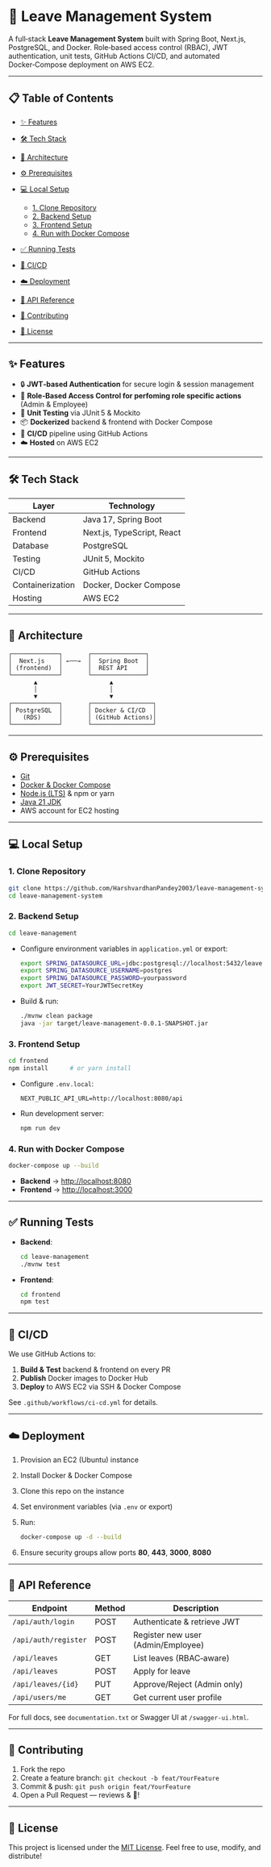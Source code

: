 # 🚀 Leave Management System

A full‑stack **Leave Management System** built with Spring Boot, Next.js, PostgreSQL, and Docker.
Role‑based access control (RBAC), JWT authentication, unit tests, GitHub Actions CI/CD, and automated Docker‑Compose deployment on AWS EC2.

---

## 📋 Table of Contents

* [✨ Features](#-features)
* [🛠️ Tech Stack](#️-tech-stack)
* [📐 Architecture](#-architecture)
* [⚙️ Prerequisites](#️-prerequisites)
* [💻 Local Setup](#-local-setup)

  * [1. Clone Repository](#1-clone-repository)
  * [2. Backend Setup](#2-backend-setup)
  * [3. Frontend Setup](#3-frontend-setup)
  * [4. Run with Docker Compose](#4-run-with-docker-compose)
* [✅ Running Tests](#-running-tests)
* [🚢 CI/CD](#-cicd)
* [☁️ Deployment](#-deployment)
* [📖 API Reference](#-api-reference)
* [🤝 Contributing](#-contributing)
* [📄 License](#-license)

---

## ✨ Features

* 🔒 **JWT‑based Authentication** for secure login & session management
* 👥 **Role‑Based Access Control for perfoming role specific actions** (Admin & Employee)
* 🧪 **Unit Testing** via JUnit 5 & Mockito
* 📦 **Dockerized** backend & frontend with Docker Compose
* 🤖 **CI/CD** pipeline using GitHub Actions
* ☁️ **Hosted** on AWS EC2

---

## 🛠️ Tech Stack

| Layer            | Technology                 |
| ---------------- | -------------------------- |
| Backend          | Java 17, Spring Boot       |
| Frontend         | Next.js, TypeScript, React |
| Database         | PostgreSQL                 |
| Testing          | JUnit 5, Mockito           |
| CI/CD            | GitHub Actions             |
| Containerization | Docker, Docker Compose     |
| Hosting          | AWS EC2                    |

---

## 📐 Architecture

```
┌─────────────┐       ┌───────────────┐
│  Next.js    │ ←──→  │  Spring Boot  │
│ (frontend)  │       │  REST API     │
└─────────────┘       └───────────────┘
       ▲                    ▲
       │                    │
       ▼                    ▼
┌─────────────┐       ┌─────────────────┐
│ PostgreSQL  │       │ Docker & CI/CD  │
│   (RDS)     │       │ (GitHub Actions)│
└─────────────┘       └─────────────────┘
```

---

## ⚙️ Prerequisites

* [Git](https://git-scm.com/)
* [Docker & Docker Compose](https://docs.docker.com/compose/)
* [Node.js (LTS)](https://nodejs.org/) & npm or yarn
* [Java 21 JDK](https://adoptium.net/)
* AWS account for EC2 hosting

---

## 💻 Local Setup

### 1. Clone Repository

```bash
git clone https://github.com/HarshvardhanPandey2003/leave-management-system.git
cd leave-management-system
```

### 2. Backend Setup

```bash
cd leave-management
```

* Configure environment variables in `application.yml` or export:

  ```bash
  export SPRING_DATASOURCE_URL=jdbc:postgresql://localhost:5432/leave_db
  export SPRING_DATASOURCE_USERNAME=postgres
  export SPRING_DATASOURCE_PASSWORD=yourpassword
  export JWT_SECRET=YourJWTSecretKey
  ```
* Build & run:

  ```bash
  ./mvnw clean package
  java -jar target/leave-management-0.0.1-SNAPSHOT.jar
  ```

### 3. Frontend Setup

```bash
cd frontend
npm install      # or yarn install
```

* Configure `.env.local`:

  ```
  NEXT_PUBLIC_API_URL=http://localhost:8080/api
  ```
* Run development server:

  ```bash
  npm run dev
  ```

### 4. Run with Docker Compose

```bash
docker-compose up --build
```

* **Backend** → [http://localhost:8080](http://localhost:8080)
* **Frontend** → [http://localhost:3000](http://localhost:3000)

---

## ✅ Running Tests

* **Backend**:

  ```bash
  cd leave-management
  ./mvnw test
  ```
* **Frontend**:

  ```bash
  cd frontend
  npm test
  ```

---

## 🚢 CI/CD

We use GitHub Actions to:

1. **Build & Test** backend & frontend on every PR
2. **Publish** Docker images to Docker Hub
3. **Deploy** to AWS EC2 via SSH & Docker Compose

See `.github/workflows/ci-cd.yml` for details.

---

## ☁️ Deployment

1. Provision an EC2 (Ubuntu) instance
2. Install Docker & Docker Compose
3. Clone this repo on the instance
4. Set environment variables (via `.env` or export)
5. Run:

   ```bash
   docker-compose up -d --build
   ```
6. Ensure security groups allow ports **80**, **443**, **3000**, **8080**

---

## 📖 API Reference

| Endpoint             | Method | Description                        |
| -------------------- | ------ | ---------------------------------- |
| `/api/auth/login`    | POST   | Authenticate & retrieve JWT        |
| `/api/auth/register` | POST   | Register new user (Admin/Employee) |
| `/api/leaves`        | GET    | List leaves (RBAC‑aware)           |
| `/api/leaves`        | POST   | Apply for leave                    |
| `/api/leaves/{id}`   | PUT    | Approve/Reject (Admin only)        |
| `/api/users/me`      | GET    | Get current user profile           |

For full docs, see `documentation.txt` or Swagger UI at `/swagger-ui.html`.

---

## 🤝 Contributing

1. Fork the repo
2. Create a feature branch: `git checkout -b feat/YourFeature`
3. Commit & push: `git push origin feat/YourFeature`
4. Open a Pull Request — reviews & 🎉!

---

## 📄 License

This project is licensed under the [MIT License](LICENSE).
Feel free to use, modify, and distribute!
